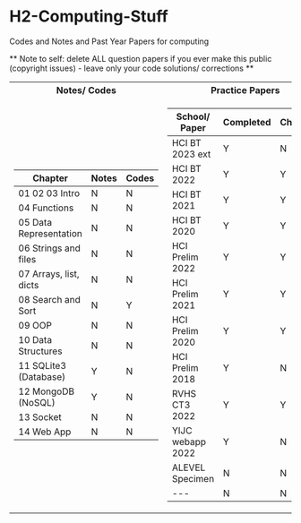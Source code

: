 # H2-Computing-Stuff
Codes and Notes and Past Year Papers for computing

** Note to self: delete ALL question papers if you ever make this public (copyright issues) - leave only your code solutions/ corrections **

<table>
<tr><th> Notes/ Codes </th><th> Practice Papers </th></tr>
<tr><td>

| Chapter | Notes | Codes |
| ------- | ----- | ----- |
| 01 02 03 Intro | N | N |
| 04 Functions | N | N |
| 05 Data Representation | N | N |
| 06 Strings and files | N | N |
| 07 Arrays, list, dicts | N | N |
| 08 Search and Sort | N | Y |
| 09 OOP | N | N |
| 10 Data Structures | N | N |
| 11 SQLite3 (Database) | Y | N |
| 12 MongoDB (NoSQL) | Y | N |
| 13 Socket | N | N |
| 14 Web App | N | N |

</td><td>

| School/ Paper | Completed | Checked |
| ------------- | --------- | ------- |
| HCI BT 2023 ext | Y | N |
| HCI BT 2022 | Y | Y |
| HCI BT 2021 | Y | Y |
| HCI BT 2020 | Y | Y |
| HCI Prelim 2022 | Y | Y |
| HCI Prelim 2021 | Y | Y |
| HCI Prelim 2020 | Y | Y |
| HCI Prelim 2018 | Y | N |
| RVHS CT3 2022 | Y | Y |
| YIJC webapp 2022 | Y | N |
| ALEVEL Specimen | N | N |
| --- | N | N |

</td></tr> </table>
